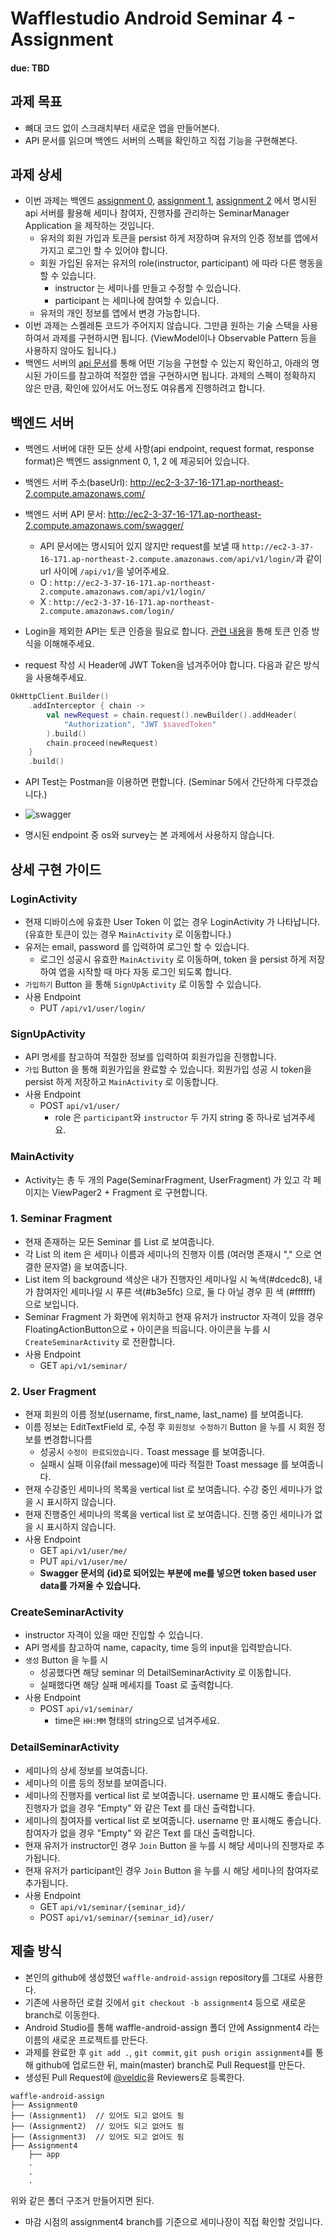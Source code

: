 # Wafflestudio Android Seminar 4 - Assignment
#### due: TBD

## 과제 목표
- 뼈대 코드 없이 스크래치부터 새로운 앱을 만들어본다. 
- API 문서를 읽으며 백엔드 서버의 스펙을 확인하고 직접 기능을 구현해본다.
## 과제 상세
- 이번 과제는 백엔드 [assignment 0](../../django/seminar0/assignment0/README.md), [assignment 1](../../django/seminar1/assignment1/README.md), [assignment 2](../../django/seminar2/assignment2/README.md) 에서 명시된 api 서버를 활용해 세미나 참여자, 진행자를 관리하는 SeminarManager Application 을 제작하는 것입니다.
    - 유저의 회원 가입과 토큰을 persist 하게 저장하며 유저의 인증 정보를 앱에서 가지고 로그인 할 수 있어야 합니다.
    - 회원 가입된 유저는 유저의 role(instructor, participant) 에 따라 다른 행동을 할 수 있습니다.
        - instructor 는 세미나를 만들고 수정할 수 있습니다.
        - participant 는 세미나에 참여할 수 있습니다.
    - 유저의 개인 정보를 앱에서 변경 가능합니다.
- 이번 과제는 스켈레톤 코드가 주어지지 않습니다. 그만큼 원하는 기술 스택을 사용하여서 과제를 구현하시면 됩니다. (ViewModel이나 Observable Pattern 등을 사용하지 않아도 됩니다.)
- 백엔드 서버의 [api 문서](http://ec2-3-37-16-171.ap-northeast-2.compute.amazonaws.com/swagger/)를 통해 어떤 기능을 구현할 수 있는지 확인하고, 아래의 명시된 가이드를 참고하여 적절한 앱을 구현하시면 됩니다. 과제의 스펙이 정확하지 않은 만큼, 확인에 있어서도 어느정도 여유롭게 진행하려고 합니다.

## 백엔드 서버
- 백엔드 서버에 대한 모든 상세 사항(api endpoint, request format, response format)은 백엔드 assignment 0, 1, 2 에 제공되어 있습니다.
- 백엔드 서버 주소(baseUrl): http://ec2-3-37-16-171.ap-northeast-2.compute.amazonaws.com/
- 백엔드 서버 API 문서: http://ec2-3-37-16-171.ap-northeast-2.compute.amazonaws.com/swagger/
  - API 문서에는 명시되어 있지 않지만 request를 보낼 때 `http://ec2-3-37-16-171.ap-northeast-2.compute.amazonaws.com/api/v1/login/`과 같이 url 사이에 `/api/v1/`을 넣어주세요.
  - O : `http://ec2-3-37-16-171.ap-northeast-2.compute.amazonaws.com/api/v1/login/`
  - X : `http://ec2-3-37-16-171.ap-northeast-2.compute.amazonaws.com/login/`

- Login을 제외한 API는 토큰 인증을 필요로 합니다. [관련 내용](https://mangkyu.tistory.com/55)을 통해 토큰 인증 방식을 이해해주세요.
- request 작성 시 Header에 JWT Token을 넘겨주어야 합니다. 다음과 같은 방식을 사용해주세요.
```kotlin
OkHttpClient.Builder()
    .addInterceptor { chain ->
        val newRequest = chain.request().newBuilder().addHeader(
            "Authorization", "JWT $savedToken"
        ).build()
        chain.proceed(newRequest)
    }
    .build()
```
- API Test는 Postman을 이용하면 편합니다. (Seminar 5에서 간단하게 다루겠습니다.) 

- ![swagger](1.png)
- 명시된 endpoint 중 os와 survey는 본 과제에서 사용하지 않습니다.


## 상세 구현 가이드

### LoginActivity
- 현재 디바이스에 유효한 User Token 이 없는 경우 LoginActivity 가 나타납니다. (유효한 토큰이 있는 경우 `MainActivity` 로 이동합니다.)
- 유저는 email, password 를 입력하여 로그인 할 수 있습니다.
    - 로그인 성공시 유효한 `MainActivity` 로 이동하며, token 을 persist 하게 저장하여 앱을 시작할 때 마다 자동 로그인 되도록 합니다.
- `가입하기` Button 을 통해 `SignUpActivity` 로 이동할 수 있습니다.
- 사용 Endpoint
    - PUT `/api/v1/user/login/`

### SignUpActivity
- API 명세를 참고하여 적절한 정보를 입력하여 회원가입을 진행합니다.
- `가입` Button 을 통해 회원가입을 완료할 수 있습니다. 회원가입 성공 시 token을 persist 하게 저장하고 `MainActivity` 로 이동합니다.
- 사용 Endpoint
    - POST `api/v1/user/`
      - role 은 `participant`와 `instructor` 두 가지 string 중 하나로 넘겨주세요.

### MainActivity
- Activity는 총 두 개의 Page(SeminarFragment, UserFragment) 가 있고 각 페이지는 ViewPager2 + Fragment 로 구현합니다.

### 1. Seminar Fragment
- 현재 존재하는 모든 Seminar 를 List 로 보여줍니다.
- 각 List 의 item 은 세미나 이름과 세미나의 진행자 이름 (여러명 존재시 "," 으로 연결한 문자열) 을 보여줍니다. 
- List item 의 background 색상은 내가 진행자인 세미나일 시 녹색(#dcedc8), 내가 참여자인 세미나일 시 푸른 색(#b3e5fc) 으로, 둘 다 아닐 경우 흰 색 (#ffffff) 으로 보입니다.
- Seminar Fragment 가 화면에 위치하고 현재 유저가 instructor 자격이 있을 경우 FloatingActionButton으로 `+` 아이콘을 띄웁니다. 아이콘을 누를 시 `CreateSeminarActivity` 로 전환합니다.
- 사용 Endpoint
    - GET `api/v1/seminar/`

### 2. User Fragment
- 현재 회원의 이름 정보(username, first_name, last_name) 를 보여줍니다.
- 이름 정보는 EditTextField 로, 수정 후 `회원정보 수정하기` Button 을 누를 시 회원 정보를 변경합니다름
    - 성공시 `수정이 완료되었습니다.` Toast message 를 보여줍니다.
    - 실패시 실패 이유(fail message)에 따라 적절한 Toast message 를 보여줍니다.
- 현재 수강중인 세미나의 목록을 vertical list 로 보여줍니다. 수강 중인 세미나가 없을 시 표시하지 않습니다.
- 현재 진행중인 세미나의 목록을 vertical list 로 보여줍니다. 진행 중인 세미나가 없을 시 표시하지 않습니다.
- 사용 Endpoint
    - GET `api/v1/user/me/`
    - PUT `api/v1/user/me/`
    - <b>Swagger 문서의 {id}로 되어있는 부분에 me를 넣으면 token based user data를 가져올 수 있습니다.</b>

### CreateSeminarActivity
- instructor 자격이 있을 때만 진입할 수 있습니다.
- API 명세를 참고하여 name, capacity, time 등의 input을 입력받습니다.
- `생성`  Button 을 누를 시
    - 성공했다면 해당 seminar 의 DetailSeminarActivity 로 이동합니다.
    - 실패했다면 해당 실패 메세지를 Toast 로 출력합니다.
- 사용 Endpoint
    - POST `api/v1/seminar/`
      - time은 `HH:MM` 형태의 string으로 넘겨주세요.

### DetailSeminarActivity
- 세미나의 상세 정보를 보여줍니다.
- 세미나의 이름 등의 정보를 보여줍니다.
- 세미나의 진행자를 vertical list 로 보여줍니다. username 만 표시해도 좋습니다. 진행자가 없을 경우 "Empty" 와 같은 Text 를 대신 출력합니다.
- 세미나의 참여자를 vertical list 로 보여줍니다. username 만 표시해도 좋습니다. 참여자가 없을 경우 "Empty" 와 같은 Text 를 대신 출력합니다.
- 현재 유저가 instructor인 경우 `Join` Button 을 누를 시 해당 세미나의 진행자로 추가됩니다.
- 현재 유저가 participant인 경우 `Join` Button 을 누를 시 해당 세미나의 참여자로 추가됩니다.
- 사용 Endpoint
    - GET `api/v1/seminar/{seminar_id}/`
    - POST `api/v1/seminar/{seminar_id}/user/`


## 제출 방식
- 본인의 github에 생성했던 `waffle-android-assign` repository를 그대로 사용한다. 
- 기존에 사용하던 로컬 깃에서 `git checkout -b assignment4` 등으로 새로운 branch로 이동한다.
- Android Studio를 통해 waffle-android-assign 폴더 안에 Assignment4 라는 이름의 새로운 프로젝트를 만든다.
- 과제를 완료한 후 `git add .`, `git commit`, `git push origin assignment4`를 통해 github에 업로드한 뒤, main(master) branch로 Pull Request를 만든다.
- 생성된 Pull Request에 [@veldic](https://github.com/veldic)을 Reviewers로 등록한다.

```
waffle-android-assign
├── Assignment0
├── (Assignment1)  // 있어도 되고 없어도 됨
├── (Assignment2)  // 있어도 되고 없어도 됨
├── (Assignment3)  // 있어도 되고 없어도 됨
├── Assignment4
    ├── app
    .
    .
    .
```

위와 같은 폴더 구조거 만들어지면 된다.

- 마감 시점의 assignment4 branch를 기준으로 세미나장이 직접 확인할 것입니다.
